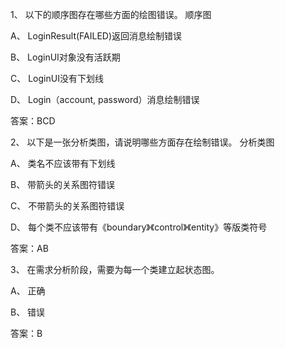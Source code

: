 1、
以下的顺序图存在哪些方面的绘图错误。
 顺序图 


A、
LoginResult(FAILED)返回消息绘制错误


B、
LoginUI对象没有活跃期


C、
LoginUI没有下划线


D、
Login（account, password）消息绘制错误

答案：BCD

2、
以下是一张分析类图，请说明哪些方面存在绘制错误。
 分析类图 


A、
类名不应该带有下划线


B、
带箭头的关系图符错误


C、
不带箭头的关系图符错误


D、
每个类不应该带有《boundary》《control》《entity》等版类符号

答案：AB

3、
在需求分析阶段，需要为每一个类建立起状态图。


A、
正确


B、
错误

答案：B
